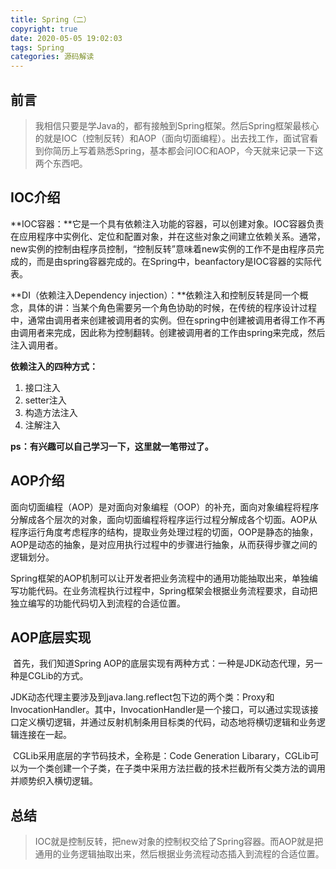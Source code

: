 ```yaml
---
title: Spring（二）
copyright: true
date: 2020-05-05 19:02:03
tags: Spring
categories: 源码解读
---
```


## 前言

> 我相信只要是学Java的，都有接触到Spring框架。然后Spring框架最核心的就是IOC（控制反转）和AOP（面向切面编程）。出去找工作，面试官看到你简历上写着熟悉Spring，基本都会问IOC和AOP，今天就来记录一下这两个东西吧。

<!--more-->

## IOC介绍

**IOC容器：**它是一个具有依赖注入功能的容器，可以创建对象。IOC容器负责在应用程序中实例化、定位和配置对象，并在这些对象之间建立依赖关系。通常，new实例的控制由程序员控制，“控制反转”意味着new实例的工作不是由程序员完成的，而是由spring容器完成的。在Spring中，beanfactory是IOC容器的实际代表。

**DI（依赖注入Dependency injection）：**依赖注入和控制反转是同一个概念，具体的讲：当某个角色需要另一个角色协助的时候，在传统的程序设计过程中，通常由调用者来创建被调用者的实例。但在spring中创建被调用者得工作不再由调用者来完成，因此称为控制翻转。创建被调用者的工作由spring来完成，然后注入调用者。

**依赖注入的四种方式：**

1. 接口注入
2. setter注入
3. 构造方法注入
4. 注解注入

**ps：有兴趣可以自己学习一下，这里就一笔带过了。**

## AOP介绍

​	面向切面编程（AOP）是对面向对象编程（OOP）的补充，面向对象编程将程序分解成各个层次的对象，面向切面编程将程序运行过程分解成各个切面。AOP从程序运行角度考虑程序的结构，提取业务处理过程的切面，OOP是静态的抽象，AOP是动态的抽象，是对应用执行过程中的步骤进行抽象，从而获得步骤之间的逻辑划分。

​	Spring框架的AOP机制可以让开发者把业务流程中的通用功能抽取出来，单独编写功能代码。在业务流程执行过程中，Spring框架会根据业务流程要求，自动把独立编写的功能代码切入到流程的合适位置。

## AOP底层实现

​	首先，我们知道Spring AOP的底层实现有两种方式：一种是JDK动态代理，另一种是CGLib的方式。

​	JDK动态代理主要涉及到java.lang.reflect包下边的两个类：Proxy和InvocationHandler。其中，InvocationHandler是一个接口，可以通过实现该接口定义横切逻辑，并通过反射机制条用目标类的代码，动态地将横切逻辑和业务逻辑连接在一起。

​	CGLib采用底层的字节码技术，全称是：Code Generation Libarary，CGLib可以为一个类创建一个子类，在子类中采用方法拦截的技术拦截所有父类方法的调用并顺势织入横切逻辑。

## 总结

> IOC就是控制反转，把new对象的控制权交给了Spring容器。而AOP就是把通用的业务逻辑抽取出来，然后根据业务流程动态插入到流程的合适位置。